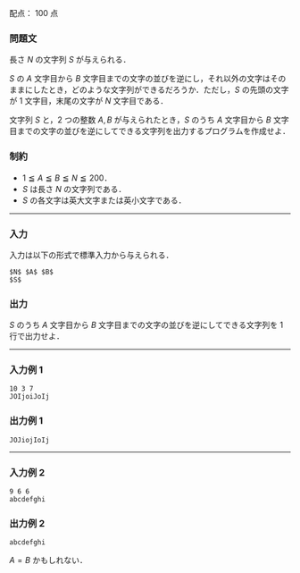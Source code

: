 配点： $100$ 点

### 問題文
長さ $N$ の文字列 $S$ が与えられる．

$S$ の $A$ 文字目から $B$ 文字目までの文字の並びを逆にし，それ以外の文字はそのままにしたとき，どのような文字列ができるだろうか．ただし，$S$ の先頭の文字が $1$ 文字目，末尾の文字が $N$ 文字目である．

文字列 $S$ と，$2$ つの整数 $A, B$ が与えられたとき，$S$ のうち $A$ 文字目から $B$ 文字目までの文字の並びを逆にしてできる文字列を出力するプログラムを作成せよ．

### 制約
- $1 \leqq A \leqq B \leqq N \leqq 200$．
- $S$ は長さ $N$ の文字列である．
- $S$ の各文字は英大文字または英小文字である．

---

### 入力
入力は以下の形式で標準入力から与えられる．

~~~
$N$ $A$ $B$
$S$
~~~

### 出力
$S$ のうち $A$ 文字目から $B$ 文字目までの文字の並びを逆にしてできる文字列を $1$ 行で出力せよ．

---

### 入力例 1
~~~
10 3 7
JOIjoiJoIj
~~~

### 出力例 1
~~~
JOJiojIoIj
~~~

---

### 入力例 2
~~~
9 6 6
abcdefghi
~~~

### 出力例 2
~~~
abcdefghi
~~~

$A = B$ かもしれない．
